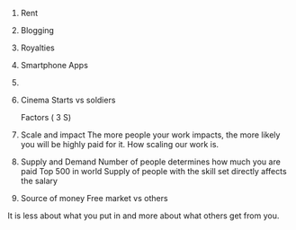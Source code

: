 1. Rent
2. Blogging
3. Royalties
4. Smartphone Apps
5. 


1. Cinema Starts vs soldiers

    Factors ( 3 S)
1. Scale and impact
	The more people your work impacts, the more likely you will be highly paid for it.
	How scaling our work is.

2. Supply and Demand
	Number of people determines how much you are paid
	Top 500 in world
	Supply of people with the skill set directly affects the salary

3. Source of money
	Free market vs others

It is less about what you put in and more about what others get from you.
